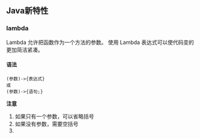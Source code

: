 ## Java新特性

### lambda

Lambda 允许把函数作为一个方法的参数。
使用 Lambda 表达式可以使代码变的更加简洁紧凑。

#### 语法

~~~
(参数)->{表达式}
或
(参数)->{语句;}
~~~

**注意**
1. 如果只有一个参数，可以省略括号
2. 如果没有参数，需要空括号
3. 

### 